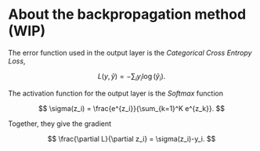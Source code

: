 # About the backpropagation method (WIP)
The error function used in the output layer is the _Categorical Cross Entropy Loss_,

$$
  L(y,\hat{y})=-\sum_i y_i \log(\hat{y}_i).
$$

The activation function for the output layer is the _Softmax_ function

$$
  \sigma(z_i) = \frac{e^{z_i}}{\sum_{k=1}^K e^{z_k}}.
$$

Together, they give the gradient

$$
  \frac{\partial L}{\partial z_i} = \sigma(z_i)-y_i.
$$
